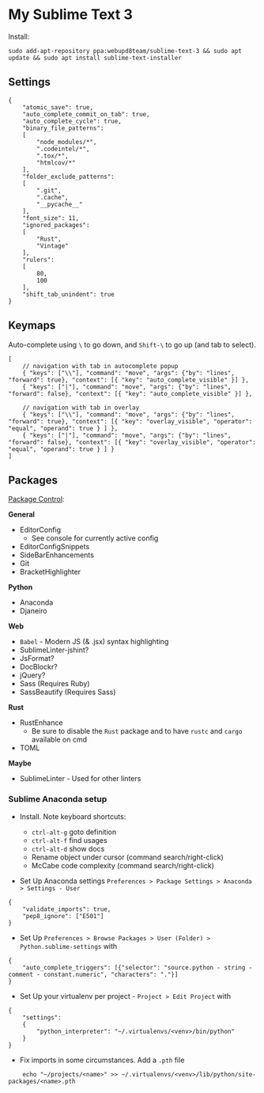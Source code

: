# My Sublime Text 3

Install:

	sudo add-apt-repository ppa:webupd8team/sublime-text-3 && sudo apt update && sudo apt install sublime-text-installer


## Settings

```
{
    "atomic_save": true,
    "auto_complete_commit_on_tab": true,
    "auto_complete_cycle": true,
    "binary_file_patterns":
    [
        "node_modules/*",
        ".codeintel/*",
        ".tox/*",
        "htmlcov/*"
    ],
    "folder_exclude_patterns":
    [
        ".git",
        ".cache",
        "__pycache__"
    ],
    "font_size": 11,
    "ignored_packages":
    [
        "Rust",
        "Vintage"
    ],
    "rulers":
    [
        80,
        100
    ],
    "shift_tab_unindent": true
}
```

## Keymaps

Auto-complete using `\` to go down, and `Shift-\` to go up (and tab to select).

```
[
	// navigation with tab in autocomplete popup
	{ "keys": ["\\"], "command": "move", "args": {"by": "lines", "forward": true}, "context": [{ "key": "auto_complete_visible" }] },
	{ "keys": ["|"], "command": "move", "args": {"by": "lines", "forward": false}, "context": [{ "key": "auto_complete_visible" }] },

	// navigation with tab in overlay
	{ "keys": ["\\"], "command": "move", "args": {"by": "lines", "forward": true}, "context": [{ "key": "overlay_visible", "operator": "equal", "operand": true } ] },
	{ "keys": ["|"], "command": "move", "args": {"by": "lines", "forward": false}, "context": [{ "key": "overlay_visible", "operator": "equal", "operand": true } ] }
]
```

## Packages

[Package Control](https://packagecontrol.io/installation):

**General**

- EditorConfig
  - See console for currently active config
- EditorConfigSnippets
- SideBarEnhancements
- Git
- BracketHighlighter

**Python**

- Anaconda
- Djaneiro

**Web**

- `Babel` - Modern JS (& .jsx) syntax highlighting
- SublimeLinter-jshint?
- JsFormat?
- DocBlockr?
- jQuery?
- Sass (Requires Ruby)
- SassBeautify (Requires Sass)

**Rust**

- RustEnhance
  - Be sure to disable the `Rust` package and to have `rustc` and `cargo` available on cmd
- TOML

**Maybe**

- SublimeLinter - Used for other linters

### Sublime Anaconda setup

- Install. Note keyboard shortcuts:
    - `ctrl-alt-g` goto definition
    - `ctrl-alt-f` find usages
    - `ctrl-alt-d` show docs
    - Rename object under cursor (command search/right-click)
    - McCabe code complexity (command search/right-click)

- Set Up Anaconda settings `Preferences > Package Settings > Anaconda > Settings - User`

```
{
    "validate_imports": true,
    "pep8_ignore": ["E501"]
}
```

- Set Up `Preferences > Browse Packages > User (Folder) > Python.sublime-settings` with

```
{
    "auto_complete_triggers": [{"selector": "source.python - string - comment - constant.numeric", "characters": "."}]
}
```

- Set Up your virtualenv per project - `Project > Edit Project` with

```
{
	"settings":
	{
		"python_interpreter": "~/.virtualenvs/<venv>/bin/python"
	}
}
```

- Fix imports in some circumstances. Add a `.pth` file

```
    echo "~/projects/<name>" >> ~/.virtualenvs/<venv>/lib/python/site-packages/<name>.pth
```
